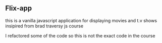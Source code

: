## Flix-app

this is a vanilla javascript application for displaying movies and t.v shows insipired from brad traversy js course

I refactored some of the code so this is not the exact code in the course